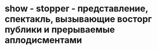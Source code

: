 # show - stopper - представление, спектакль, вызывающие восторг публики и прерываемые аплодисментами
